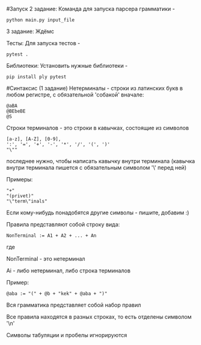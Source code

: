 #Запуск
2 задание:
Команда для запуска парсера грамматики -  

`python main.py input_file`

3 задание:
Ждёмс


Тесты:
Для запуска тестов - 

`pytest .`


Библиотеки:
Установить нужные библиотеки - 

`pip install ply pytest`

#Cинтаксис (1 задание)
Нетерминалы - строки из латинских букв в любом регистре, с обязательной 'собакой' вначале:

```
@aBA
@BEbeBE
@S
```

Строки терминалов - это строки в кавычках, состоящие из символов 
```
[a-z], [A-Z], [0-9],
':', '=', '+', '-', '*', '/', '(', ')'
"\"" 
```
последнее нужно, чтобы написать кавычку внутри терминала 
(кавычка внутри терминала пишется с обязательным символом '\\' перед ней)


Примеры: 
```
"+"
"(privet)"
"\"term\"inals"
```


Если кому-нибудь понадобятся другие символы - пишите, добавим :)

Правила представляют собой строку вида:
```
NonTerminal := A1 + A2 + ... + An
```
где 

NonTerminal - это нетерминал
 
Ai - либо нетерминал, либо строка терминалов 


Пример: 
```
@aba := "(" + @b + "kek" + @aba + ")"
```

Вся грамматика представляет собой набор правил

Все правила находятся в разных строках, то есть отделены символом '\n'

Символы табуляции и пробелы игнорируются